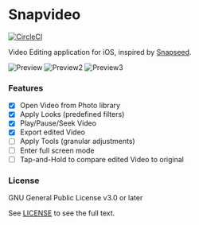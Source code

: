 # Snapvideo

[![CircleCI](https://circleci.com/gh/Anastasia-Petrova/Snapvideo.svg?style=svg)](https://circleci.com/gh/Anastasia-Petrova/Snapvideo)

Video Editing application for iOS, inspired by [Snapseed](https://apps.apple.com/gb/app/snapseed/id439438619).

![Preview](https://i.imgur.com/mMbPeZC.gif)
![Preview2](https://i.imgur.com/3hOg0Yd.gif)
![Preview3](https://i.imgur.com/FpJKQCw.gif)

### Features

- [x] Open Video from Photo library
- [x] Apply Looks (predefined filters)
- [x] Play/Pause/Seek Video
- [x] Export edited Video
- [ ] Apply Tools (granular adjustments)
- [ ] Enter full screen mode
- [ ] Tap-and-Hold to compare edited Video to original

### License

GNU General Public License v3.0 or later

See [LICENSE](https://github.com/Anastasia-Petrova/Snapvideo/blob/master/LICENSE.md) to see the full text.
